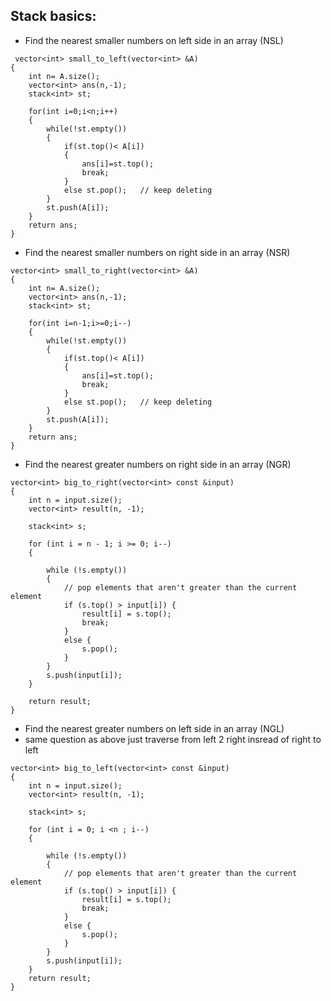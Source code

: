 ## Stack basics:
* Find the nearest smaller numbers on left side in an array (NSL)
  
```
 vector<int> small_to_left(vector<int> &A)
{
    int n= A.size();
    vector<int> ans(n,-1);
    stack<int> st;
    
    for(int i=0;i<n;i++)
    {
        while(!st.empty())
        {
            if(st.top()< A[i])
            {
                ans[i]=st.top();
                break;
            }
            else st.pop();   // keep deleting
        }
        st.push(A[i]);   
    }
    return ans;
}
```

* Find the nearest smaller numbers on right side in an array (NSR)

```
vector<int> small_to_right(vector<int> &A)
{
    int n= A.size();
    vector<int> ans(n,-1);
    stack<int> st;
    
    for(int i=n-1;i>=0;i--)
    {
        while(!st.empty())
        {
            if(st.top()< A[i])  
            {
                ans[i]=st.top();
                break;
            }
            else st.pop();   // keep deleting
        }
        st.push(A[i]);  
    }
    return ans;
}
```

* Find the nearest greater numbers on right side in an array (NGR)

```
vector<int> big_to_right(vector<int> const &input)
{
    int n = input.size();
    vector<int> result(n, -1);
 
    stack<int> s;

    for (int i = n - 1; i >= 0; i--)
    {

        while (!s.empty())
        {
            // pop elements that aren't greater than the current element
            if (s.top() > input[i]) {
                result[i] = s.top();
                break;
            }
            else {
                s.pop();
            }
        }
        s.push(input[i]);
    }
 
    return result;
}
```

* Find the nearest greater numbers on left side in an array (NGL)
* same question as above just traverse from left 2 right insread of right to left

```
vector<int> big_to_left(vector<int> const &input)
{
    int n = input.size();
    vector<int> result(n, -1);
 
    stack<int> s;

    for (int i = 0; i <n ; i--)
    {

        while (!s.empty())
        {
            // pop elements that aren't greater than the current element
            if (s.top() > input[i]) {
                result[i] = s.top();
                break;
            }
            else {
                s.pop();
            }
        }
        s.push(input[i]);
    }
    return result;
}
```
